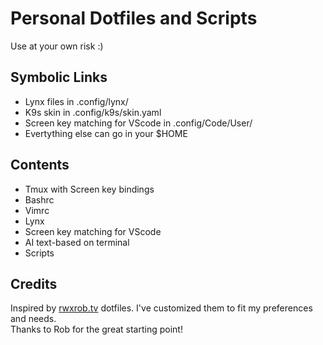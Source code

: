 # Personal Dotfiles and Scripts

Use at your own risk :)

## Symbolic Links

* Lynx files in .config/lynx/
* K9s skin in .config/k9s/skin.yaml
* Screen key matching for VScode in .config/Code/User/
* Evertything else can go in your $HOME

## Contents

* Tmux with Screen key bindings
* Bashrc
* Vimrc
* Lynx
* Screen key matching for VScode
* AI text-based on terminal
* Scripts

## Credits

Inspired by [rwxrob.tv](https://www.twitch.tv/rwxrob) dotfiles. I've customized them to fit my preferences and needs.  
Thanks to Rob for the great starting point!
